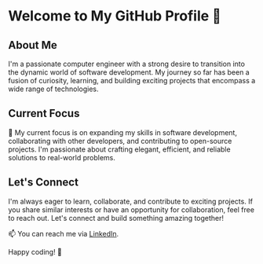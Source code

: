 # Welcome to My GitHub Profile 👋

## About Me

I'm a passionate computer engineer with a strong desire to transition into the dynamic world of software development. My journey so far has been a fusion of curiosity, learning, and building exciting projects that encompass a wide range of technologies.

## Current Focus

🌟 My current focus is on expanding my skills in software development, collaborating with other developers, and contributing to open-source projects. I'm passionate about crafting elegant, efficient, and reliable solutions to real-world problems.

## Let's Connect

I'm always eager to learn, collaborate, and contribute to exciting projects. If you share similar interests or have an opportunity for collaboration, feel free to reach out. Let's connect and build something amazing together!

📫 You can reach me via  [LinkedIn](https://www.linkedin.com/in/martinarivero).

Happy coding! 🚀
